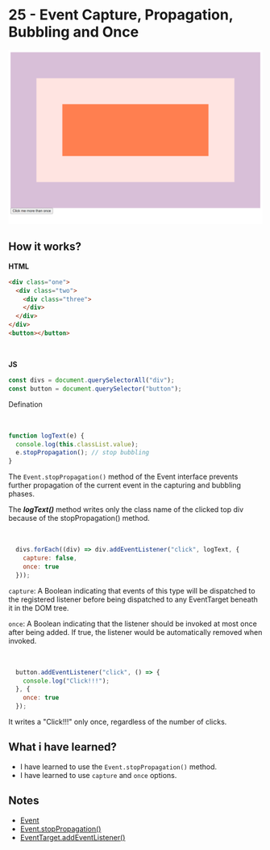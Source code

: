 # 25 - Event Capture, Propagation, Bubbling and Once

![](https://github.com/erhanersoz/JavaScript30/blob/master/Screenshots/demo_25.png?raw=true)


## How it works?

**HTML**

```html
<div class="one">
  <div class="two">
    <div class="three">
    </div>
  </div>
</div>
<button></button>
```

<br/>

**JS**

```js
const divs = document.querySelectorAll("div");
const button = document.querySelector("button");
```
Defination

<br/>

```js
function logText(e) {
  console.log(this.classList.value);
  e.stopPropagation(); // stop bubbling
}
```
The `Event.stopPropagation()` method of the Event interface prevents further propagation of the current event in the capturing and bubbling phases.

The ***logText()*** method writes only the class name of the clicked top div because of the stopPropagation() method.

<br/>

```js
  divs.forEach((div) => div.addEventListener("click", logText, {
    capture: false,
    once: true
  }));
```
`capture`: A Boolean indicating that events of this type will be dispatched to the registered listener before being dispatched to any EventTarget beneath it in the DOM tree.

`once`: A Boolean indicating that the listener should be invoked at most once after being added. If true, the listener would be automatically removed when invoked.

<br/>

```js
  button.addEventListener("click", () => {
    console.log("Click!!!");
  }, {
    once: true
  });
```
It writes a "Click!!!" only once, regardless of the number of clicks.


## What i have learned?

- I have learned to use the `Event.stopPropagation()` method.
- I have learned to use `capture` and `once` options.


## Notes

- [Event](https://developer.mozilla.org/en-US/docs/Web/API/Event)
- [Event.stopPropagation()](https://developer.mozilla.org/en-US/docs/Web/API/Event/stopPropagation)
- [EventTarget.addEventListener()](https://developer.mozilla.org/en-US/docs/Web/API/EventTarget/addEventListener)

